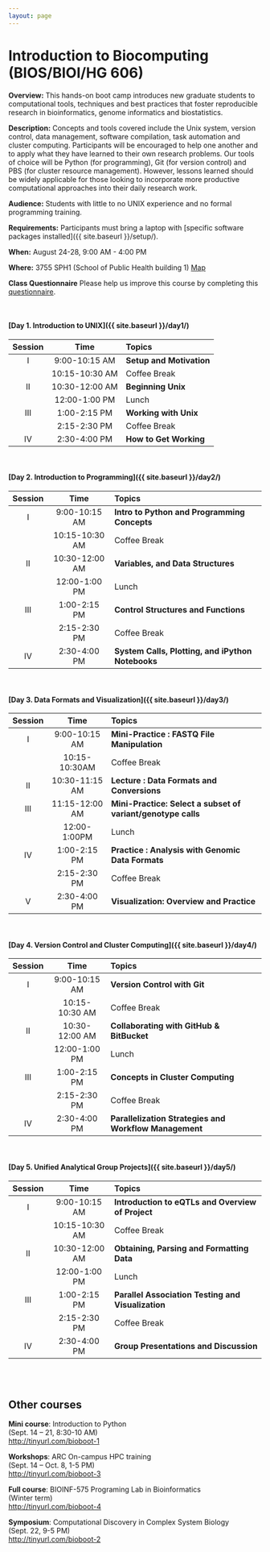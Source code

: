 ```yaml
---
layout: page
---
```


# Introduction to Biocomputing (BIOS/BIOI/HG 606) 

**Overview:** This hands-on boot camp introduces new graduate students to computational tools, techniques and best practices that foster reproducible research in bioinformatics, genome informatics and biostatistics.

**Description:** Concepts and tools covered include the Unix system, version control, data management, software compilation, task automation and cluster computing. Participants will be encouraged to help one another and to apply what they have learned to their own research problems. Our tools of choice will be Python (for programming), Git (for version control) and PBS (for cluster resource management). However, lessons learned should be widely applicable for those looking to incorporate more productive computational approaches into their daily research work.

**Audience:** Students with little to no UNIX experience and no formal programming training.

**Requirements:** Participants must bring a laptop with [specific software packages installed]({{ site.baseurl }}/setup/).

**When:** August 24-28, 9:00 AM - 4:00 PM 

**Where:** 3755 SPH1 (School of Public Health building 1) [Map](https://www.google.com/maps/dir///@42.2807432,-83.7302821,19z)

**Class Questionnaire** Please help us improve this course by completing this [questionnaire](http://tinyurl.com/bioboot-questions). 

<br>

#### [Day 1. Introduction to UNIX]({{ site.baseurl }}/day1/) 

| Session | Time           | Topics                   | 
| :-----: |:--------------:| :----------------------- | 
| I       | 9:00-10:15 AM  | **Setup and Motivation** | 
|         | 10:15-10:30 AM | Coffee Break             | 
| II      | 10:30-12:00 AM | **Beginning Unix**       | 
|         | 12:00-1:00 PM  | Lunch                    | 
| III     | 1:00-2:15 PM   | **Working with Unix**    | 
|         | 2:15-2:30 PM   | Coffee Break             | 
| IV      | 2:30-4:00 PM   | **How to Get Working**   | 

<br>

#### [Day 2. Introduction to Programming]({{ site.baseurl }}/day2/)

| Session | Time           | Topics                   | 
| :-----: |:--------------:| :----------------------- | 
| I       | 9:00-10:15 AM  | **Intro to Python and Programming Concepts** | 
|         | 10:15-10:30 AM | Coffee Break             | 
| II      | 10:30-12:00 AM | **Variables, and Data Structures**       | 
|         | 12:00-1:00 PM  | Lunch                    | 
| III     | 1:00-2:15 PM   | **Control Structures and Functions**    | 
|         | 2:15-2:30 PM   | Coffee Break             | 
| IV      | 2:30-4:00 PM   | **System Calls, Plotting, and iPython Notebooks**   | 

<br>

#### [Day 3. Data Formats and Visualization]({{ site.baseurl }}/day3/) 

| Session | Time           | Topics                   | 
| :-----: |:--------------:| :----------------------- | 
| I       | 9:00-10:15 AM  | **Mini-Practice : FASTQ File Manipulation** | 
|         | 10:15-10:30AM  | Coffee Break             | 
| II      | 10:30-11:15 AM | **Lecture : Data Formats and Conversions**       | 
| III     | 11:15-12:00 AM | **Mini-Practice: Select a subset of variant/genotype calls**       | 
|         | 12:00-1:00PM   | Lunch                    | 
| IV      | 1:00-2:15 PM   | **Practice : Analysis with Genomic Data Formats** | 
|         | 2:15-2:30 PM   | Coffee Break             | 
| V       | 2:30-4:00 PM   | **Visualization: Overview and Practice**   |

<br>

#### [Day 4. Version Control and Cluster Computing]({{ site.baseurl }}/day4/)

| Session | Time           | Topics                   | 
| :-----: |:--------------:| :----------------------- | 
| I       | 9:00-10:15 AM  | **Version Control with Git** | 
|         | 10:15-10:30 AM | Coffee Break             | 
| II      | 10:30-12:00 AM | **Collaborating with GitHub & BitBucket**       | 
|         | 12:00-1:00 PM  | Lunch                    | 
| III     | 1:00-2:15 PM   | **Concepts in Cluster Computing**    | 
|         | 2:15-2:30 PM   | Coffee Break             | 
| IV      | 2:30-4:00 PM   | **Parallelization Strategies and Workflow Management**   | 

<br>

#### [Day 5. Unified Analytical Group Projects]({{ site.baseurl }}/day5/) 

| Session | Time             | Topics                                                 |
| :-----: |:----------------:| :------------------------------------------------------|
| I       | 9:00-10:15 AM    | **Introduction to eQTLs and Overview of Project**      |
|         | 10:15-10:30 AM   | Coffee Break                                           |
| II      | 10:30-12:00 AM   | **Obtaining, Parsing and Formatting Data**             |
|         | 12:00-1:00 PM    | Lunch                                                  |
| III     | 1:00-2:15 PM     | **Parallel Association Testing and Visualization**    |
|         | 2:15-2:30 PM     | Coffee Break                                           |
| IV      | 2:30-4:00 PM     | **Group Presentations and Discussion**                 |

<br>

<br>
<a name="other"></a>

## Other courses  
**Mini course**:  Introduction to Python  
(Sept. 14 – 21,  8:30-10 AM)   
<http://tinyurl.com/bioboot-1>  

**Workshops**:   ARC On-campus HPC training  
(Sept. 14 – Oct. 8,  1-5 PM)  
<http://tinyurl.com/bioboot-3>  

**Full course**:   BIOINF-575 Programing Lab in Bioinformatics  
(Winter term)   
<http://tinyurl.com/bioboot-4>

**Symposium**:   Computational Discovery in Complex System Biology  
(Sept. 22,  9-5 PM)  
<http://tinyurl.com/bioboot-2>


